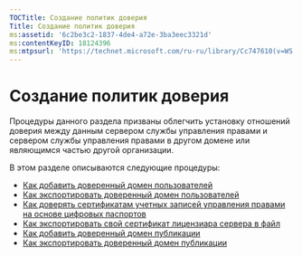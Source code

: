 ```yaml
---
TOCTitle: Создание политик доверия
Title: Создание политик доверия
ms:assetid: '6c2be3c2-1837-4de4-a72e-3ba3eec3321d'
ms:contentKeyID: 18124396
ms:mtpsurl: 'https://technet.microsoft.com/ru-ru/library/Cc747610(v=WS.10)'
---
```


Создание политик доверия
========================

Процедуры данного раздела призваны облегчить установку отношений доверия между данным сервером службы управления правами и сервером службы управления правами в другом домене или являющимся частью другой организации.

В этом разделе описываются следующие процедуры:

-   [Как добавить доверенный домен пользователей](https://technet.microsoft.com/ed672e58-6272-4ac0-a434-d1d938037e93)
-   [Как экспортировать доверенный домен пользователей](https://technet.microsoft.com/40281ba3-2674-43ca-aa6d-1deb9302eb0e)
-   [Как доверять сертификатам учетных записей управления правами на основе цифровых паспортов](https://technet.microsoft.com/c096fa36-c40d-4b28-843c-e9cbbe8eef70)
-   [Как экспортировать свой сертификат лицензиара сервера в файл](https://technet.microsoft.com/d683a629-71b3-4b11-932b-4ab0317334af)
-   [Как добавить доверенный домен публикации](https://technet.microsoft.com/731416d8-ddf4-4d4a-9f1a-bbd1ea48fe3c)
-   [Как экспортировать доверенный домен публикации](https://technet.microsoft.com/3fb138dd-e324-43f8-97e0-da0027a036a3)

